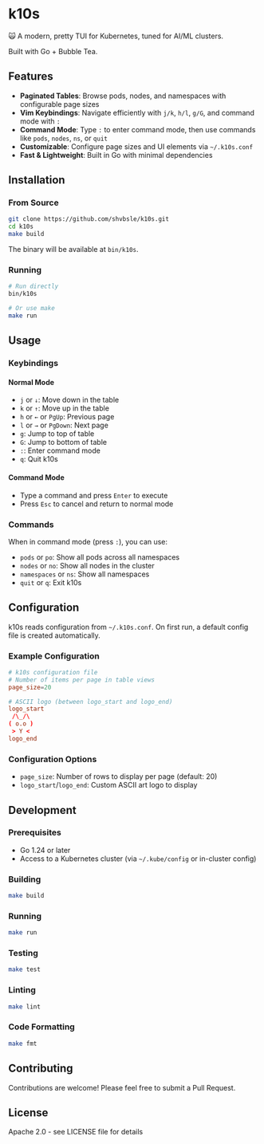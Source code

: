 # k10s

🙀 A modern, pretty TUI for Kubernetes, tuned for AI/ML clusters. 

Built with Go + Bubble Tea.

## Features

- **Paginated Tables**: Browse pods, nodes, and namespaces with configurable page sizes
- **Vim Keybindings**: Navigate efficiently with `j/k`, `h/l`, `g/G`, and command mode with `:`
- **Command Mode**: Type `:` to enter command mode, then use commands like `pods`, `nodes`, `ns`, or `quit`
- **Customizable**: Configure page sizes and UI elements via `~/.k10s.conf`
- **Fast & Lightweight**: Built in Go with minimal dependencies

## Installation

### From Source

```bash
git clone https://github.com/shvbsle/k10s.git
cd k10s
make build
```

The binary will be available at `bin/k10s`.

### Running

```bash
# Run directly
bin/k10s

# Or use make
make run
```

## Usage

### Keybindings

#### Normal Mode
- `j` or `↓`: Move down in the table
- `k` or `↑`: Move up in the table
- `h` or `←` or `PgUp`: Previous page
- `l` or `→` or `PgDown`: Next page
- `g`: Jump to top of table
- `G`: Jump to bottom of table
- `:`: Enter command mode
- `q`: Quit k10s

#### Command Mode
- Type a command and press `Enter` to execute
- Press `Esc` to cancel and return to normal mode

### Commands

When in command mode (press `:`), you can use:

- `pods` or `po`: Show all pods across all namespaces
- `nodes` or `no`: Show all nodes in the cluster
- `namespaces` or `ns`: Show all namespaces
- `quit` or `q`: Exit k10s

## Configuration

k10s reads configuration from `~/.k10s.conf`. On first run, a default config file is created automatically.

### Example Configuration

```conf
# k10s configuration file
# Number of items per page in table views
page_size=20

# ASCII logo (between logo_start and logo_end)
logo_start
 /\_/\
( o.o )
 > Y <
logo_end
```

### Configuration Options

- `page_size`: Number of rows to display per page (default: 20)
- `logo_start`/`logo_end`: Custom ASCII art logo to display

## Development

### Prerequisites

- Go 1.24 or later
- Access to a Kubernetes cluster (via `~/.kube/config` or in-cluster config)

### Building

```bash
make build
```

### Running

```bash
make run
```

### Testing

```bash
make test
```

### Linting

```bash
make lint
```

### Code Formatting

```bash
make fmt
```

## Contributing

Contributions are welcome! Please feel free to submit a Pull Request.

## License

Apache 2.0 - see LICENSE file for details
